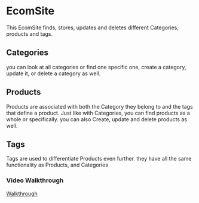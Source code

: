 # EcomSite

This EcomSite finds, stores, updates and deletes different Categories, products and tags.

## Categories

you can look at all categories or find one specific one, create a category, update it, or delete a category as well.

## Products

Products are associated with both the Category they belong to and the tags that define a product. Just like with Categories, you can find products as a whole or specifically. you can also Create, update and delete products as well.

## Tags 

Tags are used to differentiate Products even further. they have all the same functionality as Products, and Categories

### Video Walkthrough

[Walkthrough]()